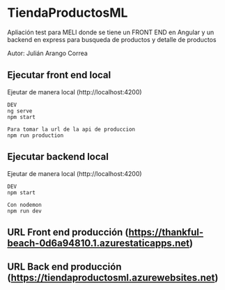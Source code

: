 # TiendaProductosML

Apliación test para MELI donde se tiene un FRONT END en Angular y un backend en express para busqueda de productos y detalle de productos

Autor: Julián Arango Correa

## Ejecutar front end local 

Ejeutar de manera local (http://localhost:4200)

```
DEV
ng serve
npm start

Para tomar la url de la api de produccion 
npm run production 

```

## Ejecutar backend local

Ejeutar de manera local (http://localhost:4200)

```
DEV
npm start

Con nodemon
npm run dev 

```

## URL Front end producción (https://thankful-beach-0d6a94810.1.azurestaticapps.net)

## URL Back end producción (https://tiendaproductosml.azurewebsites.net)


